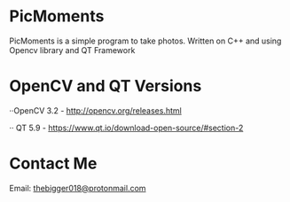 # PicMoments
PicMoments is a simple program to take photos. Written on C++ and using Opencv library and QT Framework

# OpenCV and QT Versions

··OpenCV 3.2 - http://opencv.org/releases.html

·· QT 5.9 - https://www.qt.io/download-open-source/#section-2

# Contact Me

Email: thebigger018@protonmail.com
